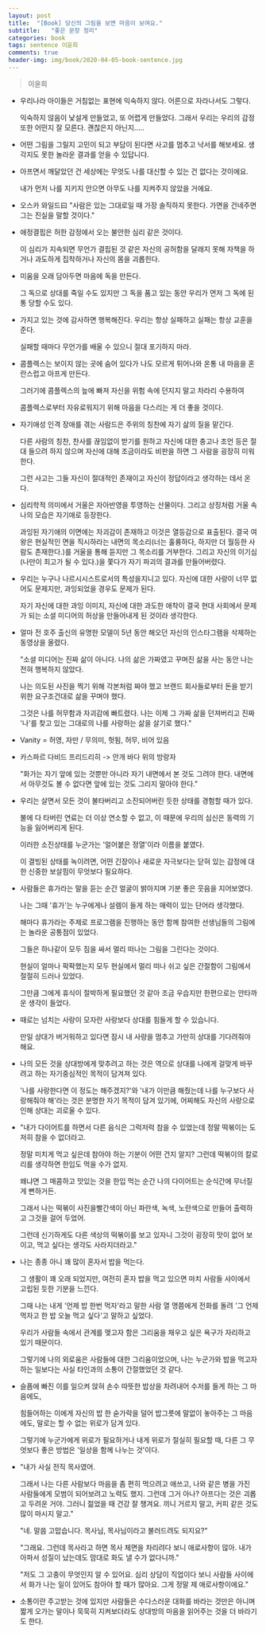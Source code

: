 ```yaml
---
layout: post
title:  "[Book] 당신의 그림을 보면 마음이 보여요."
subtitle:   "좋은 문장 정리"
categories: book
tags: sentence 이윤희
comments: true
header-img: img/book/2020-04-05-book-sentence.jpg
---
```


> 이윤희



- 우리나라 아이들은 거침없는 표현에 익숙하지 않다. 어른으로 자라나서도 그렇다.

  익숙하지 않음이 낯설게 만들었고, 또 어렵게 만들었다. 그래서 우리는 우리의 감정 또한 어떤지 잘 모른다. 괜찮은지 아닌지.....



- 어떤 그림을 그릴지 고민이 되고 부담이 된다면 사고를 멈추고 낙서를 해보세요. 생각지도 못한 놀라운 결과를 얻을 수 있답니다.



- 아프면서 깨달았던 건 세상에는 무엇도 나를 대신할 수 있는 건 없다는 것이에요. 

  내가 먼저 나를 지키지 안으면 아무도 나를 지켜주지 않았을 거에요.



- 오스카 와일드曰 "사람은 있는 그대로일 때 가장 솔직하지 못한다. 가면을 건네주면 그는 진실을 말할 것이다."



- 애정결핍은 허한 감정에서 오는 불안한 심리 같은 것이다.

  이 심리가 지속되면 무언가 결핍된 것 같은 자신의 공허함을 달래지 못해 자책을 하거나 과도하게 집착하거나 자신의 몸을 괴롭힌다.



- 미움을 오래 담아두면 마음에 독을 만든다.

  그 독으로 상대를 죽일 수도 있지만 그 독을 품고 있는 동안 우리가 먼저 그 독에 된통 당할 수도 있다.



- 가지고 있는 것에 감사하면 행복해진다. 우리는 항상 실패하고 실패는 항상 교훈을 준다.

  실패할 때마다 무언가를 배울 수 있으니 절대 포기하지 마라.



- 콤플렉스는 보이지 않는 곳에 숨어 있다가 나도 모르게 튀어나와 온통 내 마음을 혼란스럽고 아프게 만든다.

  그러기에 콤플렉스의 늪에 빠져 자신을 위험 속에 던지지 말고 차라리 수용하여 

  콤플렉스로부터 자유로워지기 위해 마음을 다스리는 게 더 좋을 것이다.



- 자기애성 인격 장애를 겪는 사람드은 주위의 칭찬에 자기 삶의 질을 맡긴다.

  다른 사람의 칭찬, 찬사를 끊임없이 받기를 원하고 자신에 대한 충고나 조언 등은 절대 들으려 하지 않으며 자신에 대해 조금이라도 비판을 하면 그 사람을 굉장히 미워한다. 

  그런 사고는 그들 자신이 절대적인 존재이고 자신이 정답이라고 생각하는 데서 온다.



- 심리학적 의미에서 거울은 자아반영을 투영하는 산물이다. 그리고 상징처럼 거울 속 나의 모습은 자기애로 등장한다.

  과잉된 자기애의 이면에는 자괴감이 존재하고 이것은 열등감으로 표출된다. 결국 여왕은 현실적인 면을 직시하라는 내면의 목소리(너는 훌륭하다, 하지만 더 월등한 사람도 존재한다.)를 거울을 통해 듣지만 그 목소리를 거부한다. 그리고 자신의 이기심(나만이 최고가 될 수 있다.)을 쫓다가 자기 파괴의 결과를 만들어버렸다.



- 우리는 누구나 나르시시스트로서의 특성을지니고 있다. 자신에 대한 사랑이 너무 없어도 문제지만, 과잉되었을 경우도 문제가 된다.

  자기 자신에 대한 과잉 이미지, 자신에 대한 과도한 애착이 결국 현대 사회에서 문제가 되는 소셜 미디어의 허상을 만들어내게 된 것이라 생각한다.



- 얼마 전 호주 출신의 유명한 모델이 5년 동안 해오던 자신의 인스타그램을 삭제하는 동영상을 올렸다.

  "소셜 미디어는 진짜 삶이 아니다. 나의 삶은 가짜였고 꾸며진 삶을 사는 동안 나는 전혀 행복하지 않았다.

  나는 의도된 사진을 찍기 위해 각본처럼 짜야 했고 브랜드 회사들로부터 돈을 받기 위한 요구조건대로 삶을 꾸며야 했다.

  그것은 나를 허무함과 자괴감에 빠트렸다. 나는 이제 그 가짜 삶을 던져버리고 진짜 '나'를 찾고 있는 그대로의 나를 사랑하는 삶을 살기로 했다."



- Vanity = 허영, 자만 / 무의미, 헛됨, 허무, 비어 있음



- 카스파르 다비드 프리드리히 -> 안개 바다 위의 방랑자

  "화가는 자기 앞에 있는 것뿐만 아니라 자기 내면에서 본 것도 그려야 한다. 내면에서 아무것도 볼 수 없다면 앞에 있는 것도 그리지 말아야 한다."



- 우리는 살면서 모든 것이 불타버리고 소진되어버린 듯한 상태를 경험할 때가 있다.

  불에 다 타버린 연료는 더 이상 연소할 수 없고, 이 때문에 우리의 심신은 동력의 기능을 잃어버리게 된다.

  이러한 소진상태를 누군가는 '얼어붙은 정열'이라 이름을 붙였다.

  이 결빙된 상태를 녹이려면, 어떤 긴장이나 새로운 자극보다는 닫혀 있는 감정에 대한 신중한 보살핌이 무엇보다 필요하다.



- 사람들은 휴가라는 말을 듣는 순간 얼굴이 밝아지며 기분 좋은 웃음을 지어보였다.

  나는 그때 '휴가'는 누구에게나 설렘이 들게 하는 매력이 있는 단어라 생각했다.

  해마다 휴가라는 주제로 프로그램을 진행하는 동안 함께 참여한 선생님들의 그림에는 놀라운 공통점이 있었다.

  그들은 하나같이 모두 짐을 싸서 멀리 떠나는 그림을 그린다는 것이다.

  현실이 얼마나 팍팍했는지 모두 현실에서 멀리 떠나 쉬고 싶은 간절함이 그림에서 절절히 드러나 있었다.

  그만큼 그에게 휴식이 절박하게 필요했던 것 같아 조금 우습지만 한편으로는 안타까운 생각이 들었다.



- 때로는 넘치는 사랑이 모자란 사랑보다 상대를 힘들게 할 수 있습니다.

  만일 상대가 버거워하고 있다면 잠시 내 사랑을 멈추고 가만히 상대를 기다려줘야 해요.



- 나의 모든 것을 상대방에게 맞추려고 하는 것은 역으로 상대를 나에게 걸맞게 바꾸려고 하는 자기중심적인 목적이 담겨져 있다.

  '나를 사랑한다면 이 정도는 해주겠지?'와 '내가 이만큼 해줬는데 나를 누구보다 사랑해줘야 해'라는 것은 분명한 자기 목적이 담겨 있기에, 어찌해도 자신의 사랑으로 인해 상대는 괴로울 수 있다.



- "내가 다이어트를 하면서 다른 음식은 그럭저럭 참을 수 있었는데 정말 떡볶이는 도저히 참을 수 없더라고.

  정말 미치게 먹고 싶은데 참아야 하는 기분이 어떤 건지 알지? 그런데 떡볶이의 칼로리를 생각하면 한입도 먹을 수가 없지.

  왜냐면 그 매콤하고 맛있는 것을 한입 먹는 순간 나의 다이어트는 순식간에 무너질 게 뻔하거든.

  그래서 나는 떡볶이 사진을빨간색이 아닌 파란색, 녹색, 노란색으로 만들어 출력하고 그것을 걸어 두었어.

  그런데 신기하게도 다른 색상의 떡볶이를 보고 있자니 그것이 굉장히 맛이 없어 보이고, 먹고 싶다는 생각도 사라지더라고."



- 나는 종종 아니 꽤 많이 혼자서 밥을 먹는다. 

  그 생활이 꽤 오래 되었지만, 여전히 혼자 밥을 먹고 있으면 마치 사람들 사이에서 고립된 듯한 기분을 느낀다.

  그때 나는 내게 '언제 밥 한번 먹자'라고 말한 사람 열 명쯤에게 전화를 돌려 '그 언제 먹자고 한 밥 오늘 먹고 싶다'고 말하고 싶었다.

  우리가 사람들 속에서 관계를 맺고자 함은 그리움을 채우고 싶은 욕구가 자리하고 있기 때문이다.

  그렇기에 나의 외로움은 사람들에 대한 그리움이었으며, 나는 누군가와 밥을 먹고자 하는 일보다는 사실 타인과의 소통이 간절했었던 것 같다.

  

- 슬픔에 빠진 이를 일으켜 앉혀 손수 따뜻한 밥상을 차려내어 수저를 들게 하는 그 마음에도,

  힘들어하는 이에게 자신의 밥 한 숟가락을 덜어 밥그릇에 말없이 놓아주는 그 마음에도, 말로는 할 수 없는 위로가 담겨 있다.

  그렇기에 누군가에게 위로가 필요하거나 내게 위로가 절실히 필요할 때, 다른 그 무엇보다 좋은 방법은 '일상을 함께 나누는 것'이다.



- "내가 사실 전직 목사였어. 

  그래서 나는 다른 사람보다 마음을 좀 편히 먹으려고 애쓰고, 나와 같은 병을 가진 사람들에게 모범이 되어보려고 노력도 했지. 그런데 그거 아나? 아프다는 것은 괴롭고 두려운 거야. 그러니 젊었을 때 건강 잘 챙겨요. 끼니 거르지 말고, 커피 같은 것도 많이 마시지 말고."

  "네. 말씀 고맙습니다. 목사님, 목사님이라고 불러드려도 되지요?"

  "그래요. 그런데 목사라고 하면 목사 체면을 차리려다 보니 애로사항이 많아. 내가 아파서 성질이 났는데도 맘대로 화도 낼 수가 없다니까."

  "저도 그 고충이 무엇인지 알 수 있어요. 심리 상담이 직업이다 보니 사람들 사이에서 화가 나는 일이 있어도 참아야 할 때가 많아요. 그게 정말 제 애로사항이에요."



- 소통이란 주고받는 것에 있지만 사람들은 수다스러운 대화를 바라는 것만은 아니며 짧게 오가는 말이나 묵묵히 지켜보더라도 상대방의 마음을 읽어주는 것을 더 바라기도 한다.
